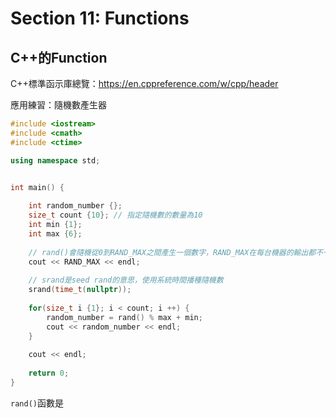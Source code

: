 # Section 11: Functions

## C++的Function

C++標準函示庫總覽：https://en.cppreference.com/w/cpp/header

應用練習：隨機數產生器


```cpp
#include <iostream>
#include <cmath>
#include <ctime>

using namespace std;


int main() {
    
    int random_number {};
    size_t count {10}; // 指定隨機數的數量為10
    int min {1};
    int max {6};
    
    // rand()會隨機從0到RAND_MAX之間產生一個數字，RAND_MAX在每台機器的輸出都不一樣
    cout << RAND_MAX << endl;
    
    // srand是seed rand的意思，使用系統時間播種隨機數
    srand(time_t(nullptr));
    
    for(size_t i {1}; i < count; i ++) {
        random_number = rand() % max + min;
        cout << random_number << endl;
    }
    
    cout << endl;
    
    return 0;
}
```

`rand()`函數是
